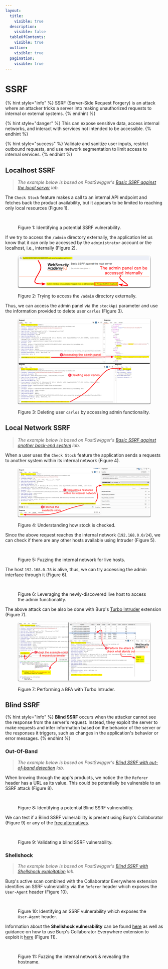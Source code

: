```yaml
---
layout:
  title:
    visible: true
  description:
    visible: false
  tableOfContents:
    visible: true
  outline:
    visible: true
  pagination:
    visible: true
---
```


# SSRF

{% hint style="info" %}
SSRF (Server-Side Request Forgery) is an attack where an attacker tricks a server into making unauthorized requests to internal or external systems.
{% endhint %}

{% hint style="danger" %}
This can expose sensitive data, access internal networks, and interact with services not intended to be accessible.
{% endhint %}

{% hint style="success" %}
Validate and sanitize user inputs, restrict outbound requests, and use network segmentation to limit access to internal services.
{% endhint %}

## Localhost SSRF <a href="#localhost-ssrf" id="localhost-ssrf"></a>

> _The example below is based on PostSwigger's_ [_Basic SSRF against the local server_](https://portswigger.net/web-security/ssrf/lab-basic-ssrf-against-localhost) _lab._

The `Check Stock` feature makes a call to an internal API endpoint and fetches back the product availability, but it appears to be limited to reaching only local resources (Figure 1).

<figure><img src="../../.gitbook/assets/web_ssrf_1.avif" alt=""><figcaption><p>Figure 1: Identifying a potential SSRF vulnerability.</p></figcaption></figure>

If we try to access the `/admin` directory externally, the application let us know that it can only be accessed by the `administrator` account or the localhost, i.e., internally (Figure 2).

<figure><img src="../../.gitbook/assets/web_ssrf_2.png" alt=""><figcaption><p>Figure 2: Trying to access the <code>/admin</code> directory externally.</p></figcaption></figure>

Thus, we can access the admin panel via the `stockApi` parameter and use the information provided to delete user `carlos` (Figure 3).

<figure><img src="../../.gitbook/assets/web_ssrf_3.png" alt=""><figcaption><p>Figure 3: Deleting user <code>carlos</code> by accessing admin functionality.</p></figcaption></figure>

## Local Network SSRF <a href="#local-network-ssrf" id="local-network-ssrf"></a>

> _The example below is based on PostSwigger's_ [_Basic SSRF against another back-end system_](https://portswigger.net/web-security/ssrf/lab-basic-ssrf-against-backend-system) _lab._

When a user uses the `Check Stock` feature the application sends a requests to another system within its internal network (Figure 4).

<figure><img src="../../.gitbook/assets/web_ssrf_4.png" alt=""><figcaption><p>Figure 4: Understanding how stock is checked.</p></figcaption></figure>

Since the above request reaches the internal network (`192.168.0.0/24`), we can check if there are any other hosts available using Intruder (Figure 5).

<figure><img src="../../.gitbook/assets/web_ssrf_5.avif" alt=""><figcaption><p>Figure 5: Fuzzing the internal network for live hosts.</p></figcaption></figure>

The host `192.168.0.78` is alive, thus, we can try accessing the admin interface through it (Figure 6).

<figure><img src="../../.gitbook/assets/web_ssrf_6.avif" alt=""><figcaption><p>Figure 6: Leveraging the newly-discovered live host to access the admin functionality.</p></figcaption></figure>

The above attack can be also be done with Burp's [Turbo Intruder](https://portswigger.net/bappstore/9abaa233088242e8be252cd4ff534988) extension (Figure 7).

<figure><img src="../../.gitbook/assets/web_ssrf_7.png" alt=""><figcaption><p>Figure 7: Performing a BFA with Turbo Intruder.</p></figcaption></figure>

## Blind SSRF <a href="#blind-ssrf" id="blind-ssrf"></a>

{% hint style="info" %}
**Blind SSRF** occurs when the attacker cannot see the response from the server's request. Instead, they exploit the server to make requests and infer information based on the behavior of the server or the responses it triggers, such as changes in the application's behavior or error messages.
{% endhint %}

### Out-Of-Band <a href="#out-of-band" id="out-of-band"></a>

> _The example below is based on PostSwigger's_ [_Blind SSRF with out-of-band detection_](https://portswigger.net/web-security/ssrf/blind/lab-out-of-band-detection) _lab._

When browing through the app's products, we notice the the `Referer` header has a URL as its value. This could be potentially be vulnerable to an SSRF attack (Figure 8).

<figure><img src="../../.gitbook/assets/web_ssrf_8.avif" alt=""><figcaption><p>Figure 8: Identifying a potential Blind SSRF vulnerability.</p></figcaption></figure>

We can test if a Blind SSRF vulnerability is present using Burp's Collaborator (Figure 9) or any of the [free alternatives](https://x7331.gitbook.io/boxes/tl-dr/api/tests/ssrf#general-information).

<figure><img src="../../.gitbook/assets/web_ssrf_9.avif" alt=""><figcaption><p>Figure 9: Validating a blind SSRF vulnerability.</p></figcaption></figure>

### Shellshock <a href="#shellshock" id="shellshock"></a>

> _The example below is based on PostSwigger's_ [_Blind SSRF with Shellshock exploitation_](https://portswigger.net/web-security/ssrf/blind/lab-shellshock-exploitation) _lab._

Burp's active scan combined with the Collaborator Everywhere extension identifies an SSRF vulnerability via the `Referer` header which exposes the `User-Agent` header (Figure 10).

<figure><img src="../../.gitbook/assets/web_ssrf_10.avif" alt=""><figcaption><p>Figure 10: Identifying an SSRF vulnerability which exposes the <code>User-Agent</code> header.</p></figcaption></figure>

Information about the **Shellshock vulnerability** can be found [here](https://beaglesecurity.com/blog/vulnerability/shellshock-bash-bug.html) as well as guidance on how to use Burp's Collaborator Everywhere extension to exploit it [here](https://github.com/anmolksachan/Blind-SSRF-with-Shellshock-exploitation) (Figure 11).

<figure><img src="../../.gitbook/assets/web_ssrf_11.avif" alt=""><figcaption><p>Figure 11: Fuzzing the internal network &#x26; revealing the hostname.</p></figcaption></figure>
